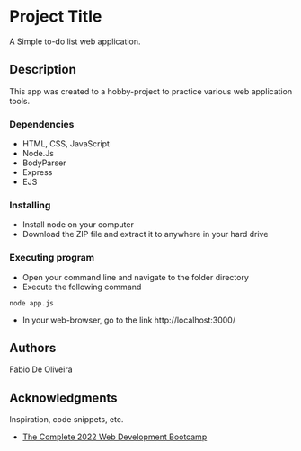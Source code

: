 # Project Title

A Simple to-do list web application.

## Description

This app was created to a hobby-project to practice various web application tools.

### Dependencies

* HTML, CSS, JavaScript
* Node.Js
* BodyParser
* Express
* EJS

### Installing

* Install node on your computer
* Download the ZIP file and extract it to anywhere in your hard drive

### Executing program

* Open your command line and navigate to the folder directory
* Execute the following command
```
node app.js
```
* In your web-browser, go to the link http://localhost:3000/

## Authors

Fabio De Oliveira

## Acknowledgments

Inspiration, code snippets, etc.
* [The Complete 2022 Web Development Bootcamp](https://www.udemy.com/course/the-complete-web-development-bootcamp/)
